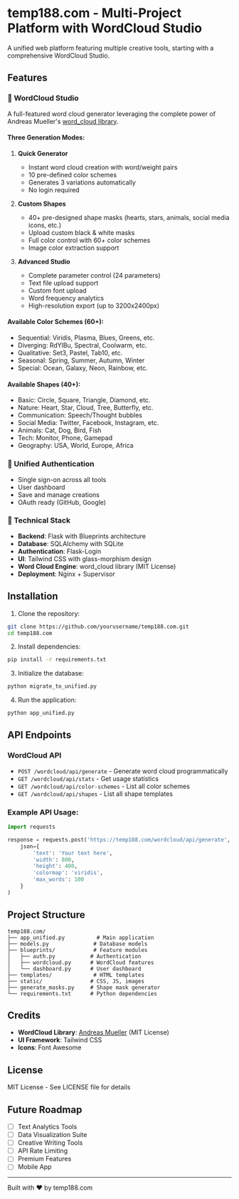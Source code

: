 # temp188.com - Multi-Project Platform with WordCloud Studio

A unified web platform featuring multiple creative tools, starting with a comprehensive WordCloud Studio.

## Features

### 🎨 WordCloud Studio

A full-featured word cloud generator leveraging the complete power of Andreas Mueller's [word_cloud library](https://github.com/amueller/word_cloud).

#### Three Generation Modes:

1. **Quick Generator**
   - Instant word cloud creation with word/weight pairs
   - 10 pre-defined color schemes
   - Generates 3 variations automatically
   - No login required

2. **Custom Shapes**
   - 40+ pre-designed shape masks (hearts, stars, animals, social media icons, etc.)
   - Upload custom black & white masks
   - Full color control with 60+ color schemes
   - Image color extraction support

3. **Advanced Studio**
   - Complete parameter control (24 parameters)
   - Text file upload support
   - Custom font upload
   - Word frequency analytics
   - High-resolution export (up to 3200x2400px)

#### Available Color Schemes (60+):
- Sequential: Viridis, Plasma, Blues, Greens, etc.
- Diverging: RdYlBu, Spectral, Coolwarm, etc.
- Qualitative: Set3, Pastel, Tab10, etc.
- Seasonal: Spring, Summer, Autumn, Winter
- Special: Ocean, Galaxy, Neon, Rainbow, etc.

#### Available Shapes (40+):
- Basic: Circle, Square, Triangle, Diamond, etc.
- Nature: Heart, Star, Cloud, Tree, Butterfly, etc.
- Communication: Speech/Thought bubbles
- Social Media: Twitter, Facebook, Instagram, etc.
- Animals: Cat, Dog, Bird, Fish
- Tech: Monitor, Phone, Gamepad
- Geography: USA, World, Europe, Africa

### 🔐 Unified Authentication
- Single sign-on across all tools
- User dashboard
- Save and manage creations
- OAuth ready (GitHub, Google)

### 🚀 Technical Stack
- **Backend**: Flask with Blueprints architecture
- **Database**: SQLAlchemy with SQLite
- **Authentication**: Flask-Login
- **UI**: Tailwind CSS with glass-morphism design
- **Word Cloud Engine**: word_cloud library (MIT License)
- **Deployment**: Nginx + Supervisor

## Installation

1. Clone the repository:
```bash
git clone https://github.com/yourusername/temp188.com.git
cd temp188.com
```

2. Install dependencies:
```bash
pip install -r requirements.txt
```

3. Initialize the database:
```bash
python migrate_to_unified.py
```

4. Run the application:
```bash
python app_unified.py
```

## API Endpoints

### WordCloud API
- `POST /wordcloud/api/generate` - Generate word cloud programmatically
- `GET /wordcloud/api/stats` - Get usage statistics
- `GET /wordcloud/api/color-schemes` - List all color schemes
- `GET /wordcloud/api/shapes` - List all shape templates

### Example API Usage:
```python
import requests

response = requests.post('https://temp188.com/wordcloud/api/generate', 
    json={
        'text': 'Your text here',
        'width': 800,
        'height': 400,
        'colormap': 'viridis',
        'max_words': 100
    }
)
```

## Project Structure
```
temp188.com/
├── app_unified.py          # Main application
├── models.py              # Database models
├── blueprints/            # Feature modules
│   ├── auth.py           # Authentication
│   ├── wordcloud.py      # WordCloud features
│   └── dashboard.py      # User dashboard
├── templates/             # HTML templates
├── static/               # CSS, JS, images
├── generate_masks.py     # Shape mask generator
└── requirements.txt      # Python dependencies
```

## Credits

- **WordCloud Library**: [Andreas Mueller](https://github.com/amueller/word_cloud) (MIT License)
- **UI Framework**: Tailwind CSS
- **Icons**: Font Awesome

## License

MIT License - See LICENSE file for details

## Future Roadmap

- [ ] Text Analytics Tools
- [ ] Data Visualization Suite
- [ ] Creative Writing Tools
- [ ] API Rate Limiting
- [ ] Premium Features
- [ ] Mobile App

---

Built with ❤️ by temp188.com